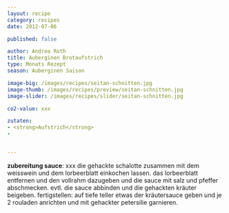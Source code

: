 ```yaml
---
layout: recipe
category: recipes
date: 2012-07-06

published: false

author: Andrea Roth
title: Auberginen Brotaufstrich
type: Monats Rezept
season: Auberginen Saison

image-big: /images/recipes/seitan-schnitten.jpg
image-thumb: /images/recipes/preview/seitan-schnitten.jpg
image-slider: /images/recipes/slider/seitan-schnitten.jpg

co2-value: xxx

zutaten:
- <strong>Aufstrich</strong>
-


---
```




**zubereitung sauce**:
xxx die gehackte schalotte zusammen mit dem weisswein und dem lorbeerblatt einkochen lassen.
das lorbeerblatt entfernen und den vollrahm dazugeben und die sauce mit salz und pfeffer abschmecken. evtl. die sauce abbinden und die gehackten kräuter beigeben.
fertigstellen:
auf tiefe teller etwas der kräutersauce geben und je 2 rouladen anrichten und mit gehackter petersilie garnieren.